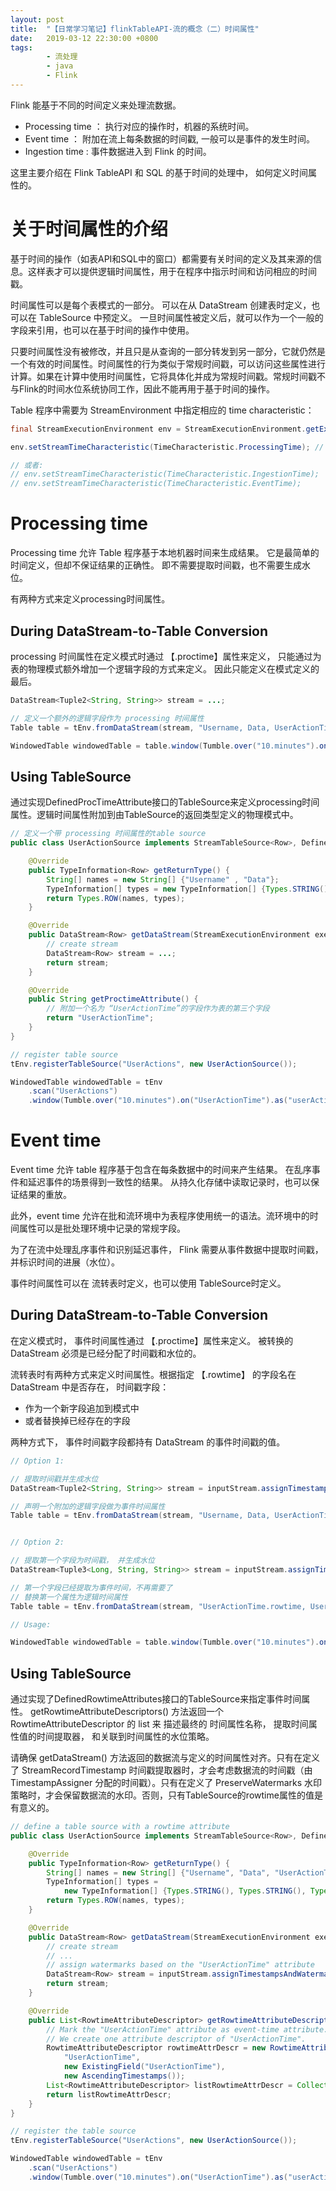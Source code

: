 ```yaml
---
layout: post
title:  "【日常学习笔记】flinkTableAPI-流的概念（二）时间属性"
date:   2019-03-12 22:30:00 +0800
tags:
        - 流处理
        - java
        - Flink
---
```




Flink 能基于不同的时间定义来处理流数据。 

- Processing time ： 执行对应的操作时，机器的系统时间。
- Event time ： 附加在流上每条数据的时间戳, 一般可以是事件的发生时间。
- Ingestion time : 事件数据进入到 Flink 的时间。

这里主要介绍在 Flink TableAPI 和 SQL 的基于时间的处理中， 如何定义时间属性的。

# 关于时间属性的介绍
基于时间的操作（如表API和SQL中的窗口）都需要有关时间的定义及其来源的信息。这样表才可以提供逻辑时间属性，用于在程序中指示时间和访问相应的时间戳。

时间属性可以是每个表模式的一部分。 可以在从 DataStream 创建表时定义，也可以在 TableSource 中预定义。 一旦时间属性被定义后，就可以作为一个一般的字段来引用，也可以在基于时间的操作中使用。

只要时间属性没有被修改，并且只是从查询的一部分转发到另一部分，它就仍然是一个有效的时间属性。时间属性的行为类似于常规时间戳，可以访问这些属性进行计算。如果在计算中使用时间属性，它将具体化并成为常规时间戳。常规时间戳不与Flink的时间水位系统协同工作，因此不能再用于基于时间的操作。

Table 程序中需要为 StreamEnvironment 中指定相应的 time characteristic：
```java
final StreamExecutionEnvironment env = StreamExecutionEnvironment.getExecutionEnvironment();

env.setStreamTimeCharacteristic(TimeCharacteristic.ProcessingTime); // 默认为ProcessingTime

// 或者:
// env.setStreamTimeCharacteristic(TimeCharacteristic.IngestionTime);
// env.setStreamTimeCharacteristic(TimeCharacteristic.EventTime);
```


# Processing time

Processing time 允许 Table 程序基于本地机器时间来生成结果。 它是最简单的时间定义，但却不保证结果的正确性。 即不需要提取时间戳，也不需要生成水位。

有两种方式来定义processing时间属性。

## During DataStream-to-Table Conversion

processing 时间属性在定义模式时通过 【.proctime】属性来定义， 只能通过为表的物理模式额外增加一个逻辑字段的方式来定义。 因此只能定义在模式定义的最后。

```java
DataStream<Tuple2<String, String>> stream = ...;

// 定义一个额外的逻辑字段作为 processing 时间属性
Table table = tEnv.fromDataStream(stream, "Username, Data, UserActionTime.proctime");

WindowedTable windowedTable = table.window(Tumble.over("10.minutes").on("UserActionTime").as("userActionWindow"));
```

## Using TableSource

通过实现DefinedProcTimeAttribute接口的TableSource来定义processing时间属性。逻辑时间属性附加到由TableSource的返回类型定义的物理模式中。

```java
// 定义一个带 processing 时间属性的table source
public class UserActionSource implements StreamTableSource<Row>, DefinedProctimeAttribute {

    @Override
    public TypeInformation<Row> getReturnType() {
        String[] names = new String[] {"Username" , "Data"};
        TypeInformation[] types = new TypeInformation[] {Types.STRING(), Types.STRING()};
        return Types.ROW(names, types);
    }

    @Override
    public DataStream<Row> getDataStream(StreamExecutionEnvironment execEnv) {
        // create stream
        DataStream<Row> stream = ...;
        return stream;
    }

    @Override
    public String getProctimeAttribute() {
        // 附加一个名为 “UserActionTime”的字段作为表的第三个字段
        return "UserActionTime";
    }
}

// register table source
tEnv.registerTableSource("UserActions", new UserActionSource());

WindowedTable windowedTable = tEnv
    .scan("UserActions")
    .window(Tumble.over("10.minutes").on("UserActionTime").as("userActionWindow"));
```

# Event time
Event time 允许 table 程序基于包含在每条数据中的时间来产生结果。 在乱序事件和延迟事件的场景得到一致性的结果。 从持久化存储中读取记录时，也可以保证结果的重放。

此外，event time 允许在批和流环境中为表程序使用统一的语法。流环境中的时间属性可以是批处理环境中记录的常规字段。

为了在流中处理乱序事件和识别延迟事件， Flink 需要从事件数据中提取时间戳，并标识时间的进展（水位）。

事件时间属性可以在 流转表时定义，也可以使用 TableSource时定义。



## During DataStream-to-Table Conversion


在定义模式时， 事件时间属性通过 【.proctime】属性来定义。 被转换的DataStream 必须是已经分配了时间戳和水位的。


流转表时有两种方式来定义时间属性。根据指定 【.rowtime】 的字段名在 DataStream 中是否存在， 时间戳字段：
- 作为一个新字段追加到模式中
- 或者替换掉已经存在的字段

两种方式下， 事件时间戳字段都持有 DataStream 的事件时间戳的值。

```java
// Option 1:

// 提取时间戳并生成水位
DataStream<Tuple2<String, String>> stream = inputStream.assignTimestampsAndWatermarks(...);

// 声明一个附加的逻辑字段做为事件时间属性
Table table = tEnv.fromDataStream(stream, "Username, Data, UserActionTime.rowtime");


// Option 2:

// 提取第一个字段为时间戳， 并生成水位
DataStream<Tuple3<Long, String, String>> stream = inputStream.assignTimestampsAndWatermarks(...);

// 第一个字段已经提取为事件时间，不再需要了
// 替换第一个属性为逻辑时间属性
Table table = tEnv.fromDataStream(stream, "UserActionTime.rowtime, Username, Data");

// Usage:

WindowedTable windowedTable = table.window(Tumble.over("10.minutes").on("UserActionTime").as("userActionWindow"));
```

## Using TableSource

通过实现了DefinedRowtimeAttributes接口的TableSource来指定事件时间属性。 getRowtimeAttributeDescriptors() 方法返回一个 RowtimeAttributeDescriptor 的 list 来 描述最终的 时间属性名称， 提取时间属性值的时间提取器， 和关联到时间属性的水位策略。


请确保 getDataStream() 方法返回的数据流与定义的时间属性对齐。只有在定义了 StreamRecordTimestamp 时间戳提取器时，才会考虑数据流的时间戳（由 TimestampAssigner 分配的时间戳）。只有在定义了 PreserveWatermarks 水印策略时，才会保留数据流的水印。否则，只有TableSource的rowtime属性的值是有意义的。

```java
// define a table source with a rowtime attribute
public class UserActionSource implements StreamTableSource<Row>, DefinedRowtimeAttributes {

    @Override
    public TypeInformation<Row> getReturnType() {
        String[] names = new String[] {"Username", "Data", "UserActionTime"};
        TypeInformation[] types =
            new TypeInformation[] {Types.STRING(), Types.STRING(), Types.LONG()};
        return Types.ROW(names, types);
    }

    @Override
    public DataStream<Row> getDataStream(StreamExecutionEnvironment execEnv) {
        // create stream
        // ...
        // assign watermarks based on the "UserActionTime" attribute
        DataStream<Row> stream = inputStream.assignTimestampsAndWatermarks(...);
        return stream;
    }

    @Override
    public List<RowtimeAttributeDescriptor> getRowtimeAttributeDescriptors() {
        // Mark the "UserActionTime" attribute as event-time attribute.
        // We create one attribute descriptor of "UserActionTime".
        RowtimeAttributeDescriptor rowtimeAttrDescr = new RowtimeAttributeDescriptor(
            "UserActionTime",
            new ExistingField("UserActionTime"),
            new AscendingTimestamps());
        List<RowtimeAttributeDescriptor> listRowtimeAttrDescr = Collections.singletonList(rowtimeAttrDescr);
        return listRowtimeAttrDescr;
    }
}

// register the table source
tEnv.registerTableSource("UserActions", new UserActionSource());

WindowedTable windowedTable = tEnv
    .scan("UserActions")
    .window(Tumble.over("10.minutes").on("UserActionTime").as("userActionWindow"));
```
